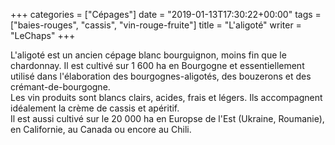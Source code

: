 +++
categories = ["Cépages"]
date = "2019-01-13T17:30:22+00:00"
tags = ["baies-rouges", "cassis", "vin-rouge-fruite"] 
title = "L'aligoté"
writer = "LeChaps"
+++

L'aligoté est un ancien cépage blanc bourguignon, moins fin que le chardonnay. Il est cultivé sur 1 600 ha en Bourgogne et essentiellement utilisé dans l'élaboration des bourgognes-aligotés, des bouzerons et des crémant-de-bourgogne.  
Les vin produits sont blancs clairs, acides, frais et légers. Ils accompagnent idéalement la crème de cassis et apéritif.  
Il est aussi cultivé sur le 20 000 ha en Europse de l'Est (Ukraine, Roumanie), en Californie, au Canada ou encore au Chili.

